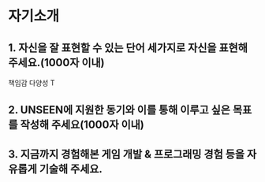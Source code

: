 # 자기소개
## 1. 자신을 잘 표현할 수 있는 단어 세가지로 자신을 표현해주세요.(1000자 이내)
책임감
다양성
T
## 2. UNSEEN에 지원한 동기와 이를 통해 이루고 싶은 목표를 작성해 주세요(1000자 이내)

## 3. 지금까지 경험해본 게임 개발 & 프로그래밍 경험 등을 자유롭게 기술해 주세요.